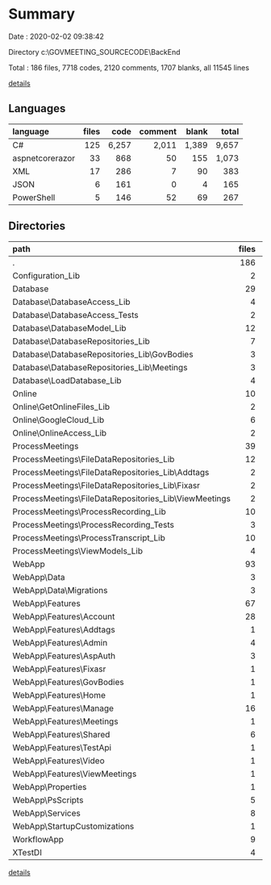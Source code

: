 # Summary

Date : 2020-02-02 09:38:42

Directory c:\GOVMEETING\_SOURCECODE\BackEnd

Total : 186 files,  7718 codes, 2120 comments, 1707 blanks, all 11545 lines

[details](details.md)

## Languages
| language | files | code | comment | blank | total |
| :--- | ---: | ---: | ---: | ---: | ---: |
| C# | 125 | 6,257 | 2,011 | 1,389 | 9,657 |
| aspnetcorerazor | 33 | 868 | 50 | 155 | 1,073 |
| XML | 17 | 286 | 7 | 90 | 383 |
| JSON | 6 | 161 | 0 | 4 | 165 |
| PowerShell | 5 | 146 | 52 | 69 | 267 |

## Directories
| path | files | code | comment | blank | total |
| :--- | ---: | ---: | ---: | ---: | ---: |
| . | 186 | 7,718 | 2,120 | 1,707 | 11,545 |
| Configuration_Lib | 2 | 26 | 0 | 5 | 31 |
| Database | 29 | 845 | 574 | 180 | 1,599 |
| Database\DatabaseAccess_Lib | 4 | 157 | 114 | 37 | 308 |
| Database\DatabaseAccess_Tests | 2 | 188 | 34 | 32 | 254 |
| Database\DatabaseModel_Lib | 12 | 173 | 33 | 27 | 233 |
| Database\DatabaseRepositories_Lib | 7 | 199 | 1 | 26 | 226 |
| Database\DatabaseRepositories_Lib\GovBodies | 3 | 76 | 0 | 10 | 86 |
| Database\DatabaseRepositories_Lib\Meetings | 3 | 114 | 1 | 12 | 127 |
| Database\LoadDatabase_Lib | 4 | 128 | 392 | 58 | 578 |
| Online | 10 | 505 | 287 | 154 | 946 |
| Online\GetOnlineFiles_Lib | 2 | 12 | 4 | 7 | 23 |
| Online\GoogleCloud_Lib | 6 | 380 | 258 | 122 | 760 |
| Online\OnlineAccess_Lib | 2 | 113 | 25 | 25 | 163 |
| ProcessMeetings | 39 | 1,770 | 489 | 449 | 2,708 |
| ProcessMeetings\FileDataRepositories_Lib | 12 | 615 | 146 | 136 | 897 |
| ProcessMeetings\FileDataRepositories_Lib\Addtags | 2 | 60 | 13 | 17 | 90 |
| ProcessMeetings\FileDataRepositories_Lib\Fixasr | 2 | 63 | 9 | 21 | 93 |
| ProcessMeetings\FileDataRepositories_Lib\ViewMeetings | 2 | 71 | 8 | 18 | 97 |
| ProcessMeetings\ProcessRecording_Lib | 10 | 429 | 213 | 113 | 755 |
| ProcessMeetings\ProcessRecording_Tests | 3 | 140 | 19 | 47 | 206 |
| ProcessMeetings\ProcessTranscript_Lib | 10 | 502 | 98 | 128 | 728 |
| ProcessMeetings\ViewModels_Lib | 4 | 84 | 13 | 25 | 122 |
| WebApp | 93 | 4,032 | 612 | 790 | 5,434 |
| WebApp\Data | 3 | 500 | 0 | 157 | 657 |
| WebApp\Data\Migrations | 3 | 500 | 0 | 157 | 657 |
| WebApp\Features | 67 | 2,381 | 311 | 396 | 3,088 |
| WebApp\Features\Account | 28 | 1,039 | 125 | 152 | 1,316 |
| WebApp\Features\Addtags | 1 | 36 | 3 | 5 | 44 |
| WebApp\Features\Admin | 4 | 239 | 29 | 57 | 325 |
| WebApp\Features\AspAuth | 3 | 48 | 0 | 17 | 65 |
| WebApp\Features\Fixasr | 1 | 40 | 3 | 6 | 49 |
| WebApp\Features\GovBodies | 1 | 27 | 24 | 10 | 61 |
| WebApp\Features\Home | 1 | 33 | 3 | 8 | 44 |
| WebApp\Features\Manage | 16 | 693 | 43 | 88 | 824 |
| WebApp\Features\Meetings | 1 | 27 | 24 | 10 | 61 |
| WebApp\Features\Shared | 6 | 128 | 14 | 25 | 167 |
| WebApp\Features\TestApi | 1 | 14 | 0 | 3 | 17 |
| WebApp\Features\Video | 1 | 21 | 9 | 3 | 33 |
| WebApp\Features\ViewMeetings | 1 | 27 | 1 | 5 | 33 |
| WebApp\Properties | 1 | 27 | 0 | 0 | 27 |
| WebApp\PsScripts | 5 | 146 | 52 | 69 | 267 |
| WebApp\Services | 8 | 482 | 149 | 68 | 699 |
| WebApp\StartupCustomizations | 1 | 18 | 3 | 3 | 24 |
| WorkflowApp | 9 | 409 | 121 | 94 | 624 |
| XTestDI | 4 | 131 | 37 | 35 | 203 |

[details](details.md)